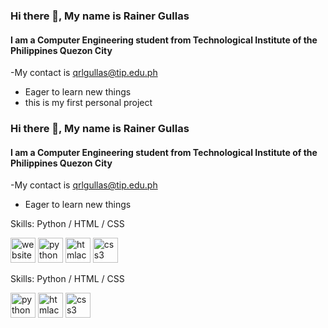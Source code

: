 ### Hi there 👋, My name is Rainer Gullas
#### I am a Computer Engineering student from Technological Institute of the Philippines Quezon City
-My contact is qrlgullas@tip.edu.ph
- Eager to learn new things
- this is my first personal project 
### Hi there 👋, My name is Rainer Gullas
#### I am a Computer Engineering student from Technological Institute of the Philippines Quezon City
-My contact is qrlgullas@tip.edu.ph
- Eager to learn new things

Skills: Python / HTML / CSS



[<img src='https://cdn.jsdelivr.net/npm/simple-icons@3.0.1/icons/icloud.svg' alt='website' height='40'>](https://raingullas.github.io/Balaraw-Eagles-Club/?fbclid=IwAR0HDulaO0Ql5HC9Gg43u9tV5zo1svIMuTYS-9VudauGbxOzzUu8E3_7utU)  [<img src='https://cdn.jsdelivr.net/npm/simple-icons@3.0.1/icons/python.svg' alt='python' height='40'>](https://github.com/topics/python-icon)  [<img src='https://cdn.jsdelivr.net/npm/simple-icons@3.0.1/icons/htmlacademy.svg' alt='htmlacademy' height='40'>](https://www.flaticon.com/free-icon/html-5_732212)  [<img src='https://cdn.jsdelivr.net/npm/simple-icons@3.0.1/icons/css3.svg' alt='css3' height='40'>](https://www.iconarchive.com/show/hex-icons-by-martz90/css-3-icon.html)  



Skills: Python / HTML / CSS



[<img src='https://cdn.jsdelivr.net/npm/simple-icons@3.0.1/icons/python.svg' alt='python' height='40'>](https://github.com/topics/python-icon)  [<img src='https://cdn.jsdelivr.net/npm/simple-icons@3.0.1/icons/htmlacademy.svg' alt='htmlacademy' height='40'>](https://www.flaticon.com/free-icon/html-5_732212)  [<img src='https://cdn.jsdelivr.net/npm/simple-icons@3.0.1/icons/css3.svg' alt='css3' height='40'>](https://www.iconarchive.com/show/hex-icons-by-martz90/css-3-icon.html)  

